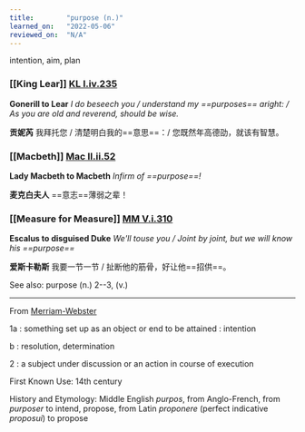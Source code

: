 ```yaml
---
title:        "purpose (n.)"
learned_on:   "2022-05-06"
reviewed_on:  "N/A"
---
```


intention, aim, plan

### [[King Lear]] [KL I.iv.235](https://www.shakespeareswords.com/Public/Play.aspx?Act=1&Scene=4&WorkId=11#152315) 

**Gonerill to Lear** *I do beseech you / understand my ==purposes== aright: / As you are old and reverend, should be wise.*

**贡妮芮** 我拜托您 / 清楚明白我的==意思==：/ 您既然年高德劭，就该有智慧。

### [[Macbeth]] [Mac II.ii.52](https://www.shakespeareswords.com/Public/Play.aspx?Act=2&Scene=2&WorkId=13#160122) 

**Lady Macbeth to Macbeth** *Infirm of ==purpose==!*

**麦克白夫人** ==意志==薄弱之辈！

### [[Measure for Measure]] [MM V.i.310](https://www.shakespeareswords.com/Public/Play.aspx?Act=5&Scene=1&WorkId=27#211822) 

**Escalus to disguised Duke** *We'll touse you / Joint by joint, but we will know his ==purpose==*

**爱斯卡勒斯** 我要一节一节 / 扯断他的筋骨，好让他==招供==。

See also: purpose (n.) 2--3, (v.)

-----

From [Merriam-Webster](https://www.merriam-webster.com/dictionary/purpose)

1a : something set up as an object or end to be attained : intention

b : resolution, determination

2 : a subject under discussion or an action in course of execution

First Known Use: 14th century

History and Etymology: Middle English *purpos*, from Anglo-French, from *purposer* to intend, propose, from Latin *proponere* (perfect indicative *proposui*) to propose


